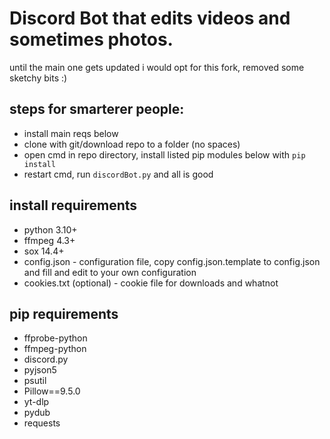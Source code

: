 # Discord Bot that edits videos and sometimes photos.
until the main one gets updated i would opt for this fork, removed some sketchy bits :)

## steps for smarterer people:
- install main reqs below
- clone with git/download repo to a folder (no spaces)
- open cmd in repo directory, install listed pip modules below with `pip install`
- restart cmd, run `discordBot.py` and all is good

## install requirements
- python 3.10+
- ffmpeg 4.3+
- sox 14.4+
- config.json - configuration file, copy config.json.template to config.json and fill and edit to your own configuration
- cookies.txt (optional) - cookie file for downloads and whatnot

## pip requirements
- ffprobe-python
- ffmpeg-python
- discord.py
- pyjson5
- psutil
- Pillow==9.5.0
- yt-dlp
- pydub
- requests
